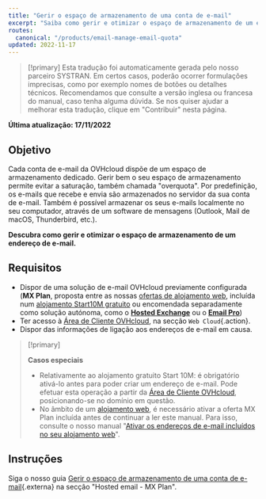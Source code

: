 ```yaml
---
title: "Gerir o espaço de armazenamento de uma conta de e-mail"
excerpt: "Saiba como gerir e otimizar o espaço de armazenamento de um endereço de e-mail "
routes:
  canonical: "/products/email-manage-email-quota"
updated: 2022-11-17
---
```


> [!primary]
> Esta tradução foi automaticamente gerada pelo nosso parceiro SYSTRAN. Em certos casos, poderão ocorrer formulações imprecisas, como por exemplo nomes de botões ou detalhes técnicos. Recomendamos que consulte a versão inglesa ou francesa do manual, caso tenha alguma dúvida. Se nos quiser ajudar a melhorar esta tradução, clique em "Contribuir" nesta página.
>

**Última atualização: 17/11/2022**

## Objetivo

Cada conta de e-mail da OVHcloud dispõe de um espaço de armazenamento dedicado. Gerir bem o seu espaço de armazenamento permite evitar a saturação, também chamada "overquota". Por predefinição, os e-mails que recebe e envia são armazenados no servidor da sua conta de e-mail. Também é possível armazenar os seus e-mails localmente no seu computador, através de um software de mensagens (Outlook, Mail de macOS, Thunderbird, etc.).

**Descubra como gerir e otimizar o espaço de armazenamento de um endereço de e-mail.**

## Requisitos

- Dispor de uma solução de e-mail OVHcloud previamente configurada (**MX Plan**, proposta entre as nossas [ofertas de alojamento web](https://www.ovhcloud.com/pt/web-hosting/), incluída num [alojamento Start10M gratuito](https://www.ovhcloud.com/pt/domains/free-web-hosting/) ou encomendada separadamente como solução autónoma, como o [**Hosted Exchange**](https://www.ovhcloud.com/pt/emails/hosted-exchange/) ou o [**Email Pro**](https://www.ovhcloud.com/pt/emails/email-pro/))
- Ter acesso à [Área de Cliente OVHcloud](https://www.ovh.com/auth/?action=gotomanager&from=https://www.ovh.pt/&ovhSubsidiary=pt), na secção `Web Cloud`{.action}.
- Dispor das informações de ligação aos endereços de e-mail em causa.

> [!primary]
>
> **Casos especiais**
>
> - Relativamente ao alojamento gratuito Start 10M: é obrigatório ativá-lo antes para poder criar um endereço de e-mail. Pode efetuar esta operação a partir da [Área de Cliente OVHcloud](https://www.ovh.com/auth/?action=gotomanager&from=https://www.ovh.pt/&ovhSubsidiary=pt), posicionando-se no domínio em questão.
> - No âmbito de um [alojamento web](https://www.ovhcloud.com/pt/web-hosting/), é necessário ativar a oferta MX Plan incluída antes de continuar a ler este manual. Para isso, consulte o nosso manual "[Ativar os endereços de e-mail incluídos no seu alojamento web](/pages/web/hosting/activate-email-hosting)".

## Instruções  <a name="instructions"></a>

Siga o nosso guia [Gerir o espaço de armazenamento de uma conta de e-mail](/products/email-manage-email-quota){.externa} na secção "Hosted email - MX Plan".
